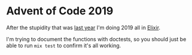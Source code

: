 # Advent of Code 2019

After the stupidity that was [last year](https://github.com/donniemattingly/aoc2018)
I'm doing 2019 all in [Elixir](https://elixir-lang.org).

I'm trying to document the functions with doctests, so you should just be able
to run `mix test` to confirm it's all working.

